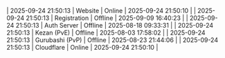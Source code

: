 | 2025-09-24 21:50:13 | Website | Online | 2025-09-24 21:50:10 |
| 2025-09-24 21:50:13 | Registration | Offline | 2025-09-09 16:40:23 |
| 2025-09-24 21:50:13 | Auth Server | Offline | 2025-08-18 09:33:31 |
| 2025-09-24 21:50:13 | Kezan (PvE) | Offline | 2025-08-03 17:58:02 |
| 2025-09-24 21:50:13 | Gurubashi (PvP) | Offline | 2025-08-23 21:44:06 |
| 2025-09-24 21:50:13 | Cloudflare | Online | 2025-09-24 21:50:10 |
